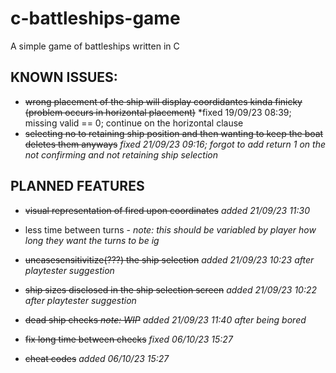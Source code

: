 # c-battleships-game
A simple game of battleships written in C


## KNOWN ISSUES:

- ~~wrong placement of the ship will display coordidantes kinda finicky (problem occurs in horizontal placement)~~ *fixed 19/09/23 08:39; missing valid == 0; continue on the horizontal clause
- ~~selecting no to retaining ship position and then wanting to keep the boat deletes them anyways~~ *fixed 21/09/23 09:16; forgot to add return 1 on the not confirming and not retaining ship selection* 

## PLANNED FEATURES

- ~~visual representation of fired upon coordinates~~ *added 21/09/23 11:30*

- less time between turns - *note: this should be variabled by player how long they want the turns to be ig*

- ~~uncasesensitivitize(???) the ship selection~~ *added 21/09/23 10:23 after playtester suggestion*

- ~~ship sizes disclosed in the ship selection screen~~ *added 21/09/23 10:22 after playtester suggestion*

- ~~dead ship checks *note: WIP*~~ *added 21/09/23 11:40 after being bored*

- ~~fix long time between checks~~ *fixed 06/10/23 15:27*

- ~~cheat codes~~ *added 06/10/23 15:27*
 